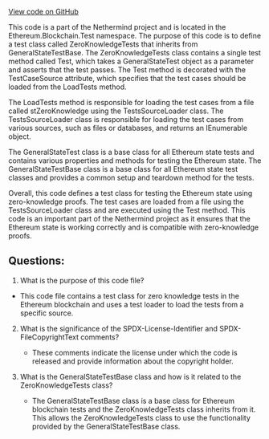 [View code on GitHub](https://github.com/NethermindEth/nethermind/src/Nethermind/Ethereum.Blockchain.Test/ZeroKnowledgeTests.cs)

This code is a part of the Nethermind project and is located in the Ethereum.Blockchain.Test namespace. The purpose of this code is to define a test class called ZeroKnowledgeTests that inherits from GeneralStateTestBase. The ZeroKnowledgeTests class contains a single test method called Test, which takes a GeneralStateTest object as a parameter and asserts that the test passes. The Test method is decorated with the TestCaseSource attribute, which specifies that the test cases should be loaded from the LoadTests method.

The LoadTests method is responsible for loading the test cases from a file called stZeroKnowledge using the TestsSourceLoader class. The TestsSourceLoader class is responsible for loading the test cases from various sources, such as files or databases, and returns an IEnumerable<GeneralStateTest> object.

The GeneralStateTest class is a base class for all Ethereum state tests and contains various properties and methods for testing the Ethereum state. The GeneralStateTestBase class is a base class for all Ethereum state test classes and provides a common setup and teardown method for the tests.

Overall, this code defines a test class for testing the Ethereum state using zero-knowledge proofs. The test cases are loaded from a file using the TestsSourceLoader class and are executed using the Test method. This code is an important part of the Nethermind project as it ensures that the Ethereum state is working correctly and is compatible with zero-knowledge proofs.
## Questions: 
 1. What is the purpose of this code file?
   - This code file contains a test class for zero knowledge tests in the Ethereum blockchain and uses a test loader to load the tests from a specific source.

2. What is the significance of the SPDX-License-Identifier and SPDX-FileCopyrightText comments?
   - These comments indicate the license under which the code is released and provide information about the copyright holder.

3. What is the GeneralStateTestBase class and how is it related to the ZeroKnowledgeTests class?
   - The GeneralStateTestBase class is a base class for Ethereum blockchain tests and the ZeroKnowledgeTests class inherits from it. This allows the ZeroKnowledgeTests class to use the functionality provided by the GeneralStateTestBase class.
